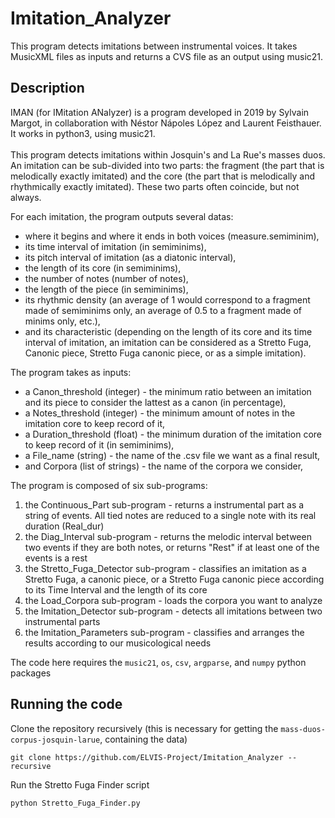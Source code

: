 # Imitation_Analyzer
This program detects imitations between instrumental voices. It takes MusicXML files as inputs and returns a CVS file as an output using music21.


## Description
IMAN (for IMitation ANalyzer) is a program developed in 2019 by Sylvain Margot, in collaboration with Néstor Nápoles López and Laurent Feisthauer. It works in python3, using music21. <br /> <br /> This program detects imitations within Josquin\'s and La Rue\'s masses duos. An imitation can be sub-divided into two parts: the fragment (the part that is melodically exactly imitated) and the core (the part that is melodically and rhythmically exactly imitated). These two parts often coincide, but not always.

For each imitation, the program outputs several datas:
- where it begins and where it ends in both voices (measure.semiminim),
- its time interval of imitation (in semiminims),
- its pitch interval of imitation (as a diatonic interval),
- the length of its core (in semiminims),
- the number of notes (number of notes),
- the length of the piece (in semiminims),
- its rhythmic density (an average of 1 would correspond to a fragment made of semiminims only, an average of 0.5 to a fragment made of minims only, etc.),   
- and its characteristic (depending on the length of its core and its time interval of imitation, an imitation can be considered as a Stretto Fuga, Canonic piece, Stretto Fuga canonic piece, or as a simple imitation).

The program takes as inputs:
- a Canon_threshold (integer) - the minimum ratio between an imitation and its piece to consider the lattest as a canon (in percentage),
- a Notes_threshold (integer) - the minimum amount of notes in the imitation core to keep record of it,
- a Duration_threshold (float) - the minimum duration of the imitation core to keep record of it (in semiminims),
- a File_name (string) - the name of the .csv file we want as a final result,
- and Corpora (list of strings) - the name of the corpora we consider,

The program is composed of six sub-programs:
1. the Continuous_Part sub-program - returns a instrumental part as a string of events. All tied notes are reduced to a single note with its real duration (Real_dur)
2. the Diag_Interval sub-program - returns the melodic interval between two events if they are both notes, or returns "Rest" if at least one of the events is a rest
3. the Stretto_Fuga_Detector sub-program - classifies an imitation as a Stretto Fuga, a canonic piece, or a Stretto Fuga canonic piece according to its Time Interval and the length of its core
4. the Load_Corpora sub-program - loads the corpora you want to analyze
5. the Imitation_Detector sub-program - detects all imitations between two instrumental parts
6. the Imitation_Parameters sub-program - classifies and arranges the results according to our musicological needs

The code here requires the `music21`, `os`, `csv`, `argparse`, and `numpy` python packages


## Running the code
Clone the repository recursively (this is necessary for getting the `mass-duos-corpus-josquin-larue`, containing the data)

```
git clone https://github.com/ELVIS-Project/Imitation_Analyzer --recursive
```

Run the Stretto Fuga Finder script
```
python Stretto_Fuga_Finder.py
```

